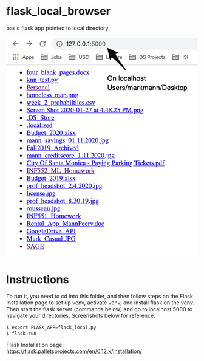 # flask_local_browser
basic flask app pointed to local directory

![final_output](/images/flask_local_example.png)

# Instructions

To run it, you need to cd into this folder, and then follow steps on the Flask Installation page to set up venv, activate venv, and install flask on the venv. Then start the flask server (commands below) and go to localhost:5000 to navigate your directories. Screenshots below for reference.
 
```
$ export FLASK_APP=flask_local.py
$ flask run
```

Flask Installation page: https://flask.palletsprojects.com/en/0.12.x/installation/
